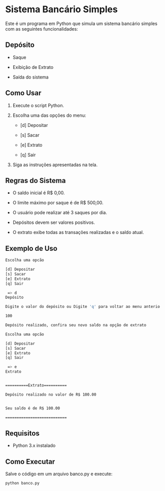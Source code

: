 # Sistema Bancário Simples

Este é um programa em Python que simula um sistema bancário simples com as seguintes funcionalidades:

## Depósito

* Saque

* Exibição de Extrato

* Saída do sistema

## Como Usar

1. Execute o script Python.

2. Escolha uma das opções do menu:

    * [d] Depositar

    * [s] Sacar

    * [e] Extrato

    * [q] Sair

3. Siga as instruções apresentadas na tela.

## Regras do Sistema

* O saldo inicial é R$ 0,00.

* O limite máximo por saque é de R$ 500,00.

* O usuário pode realizar até 3 saques por dia.

* Depósitos devem ser valores positivos.

* O extrato exibe todas as transações realizadas e o saldo atual.

## Exemplo de Uso

```bash
Escolha uma opcão 

[d] Depositar     
[s] Sacar
[e] Extrato       
[q] Sair

 => d
Depósito

Digite o valor do depósito ou Digite 'q' para voltar ao menu anterio 

100

Depósito realizado, confira seu novo saldo na opção de extrato

Escolha uma opcão

[d] Depositar
[s] Sacar
[e] Extrato
[q] Sair

 => e
Extrato


==========Extrato==========

Depósito realizado no valor de R$ 100.00


Seu saldo é de R$ 100.00

===========================
```
## Requisitos

* Python 3.x instalado

## Como Executar

Salve o código em um arquivo banco.py e execute:
```bash
python banco.py
```


